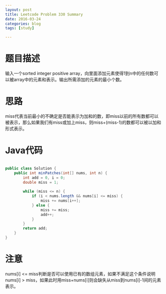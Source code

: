 ```yaml
---
layout: post
title: Leetcode Problem 330 Summary
date: 2016-03-24
categories: blog
tags: [study]

---
```


# 题目描述

输入一个sorted integer positive array，向里面添加元素使得1到n中的任何数可以被array中的元素和表示。输出所需添加的元素的最小个数。

# 思路

miss代表当前最小的不确定是否能表示为加和的数，即miss以前的所有数都可以被表示，那么如果我们有miss或加上miss，则miss+(miss-1)的数都可以被以加和形式表示。

# Java代码

```java

public class Solution {
    public int minPatches(int[] nums, int n) {
        int add = 0, i = 0;
        double miss = 1;
    
        while (miss <= n) {
            if (i < nums.length && nums[i] <= miss) {
                miss += nums[i++];
            } else {
                miss += miss;
                add++;
            }
        }
        return add;
    }
}

```

# 注意

nums[i] <= miss判断是否可以使用已有的数组元素，如果不满足这个条件说明nums[i] > miss，如果此时用miss+nums[i]则会缺失从miss到nums[i]-1间的元素表示。